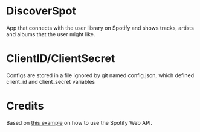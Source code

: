 # DiscoverSpot

App that connects with the user library on Spotify and shows tracks, artists and albums that the user might like.

# ClientID/ClientSecret

Configs are stored in a file ignored by git named config.json, which defined client_id and client_secret variables

# Credits

Based on [this example](https://github.com/spotify/web-api-auth-examples/tree/master/authorization_code) on how to use the Spotify Web API.

